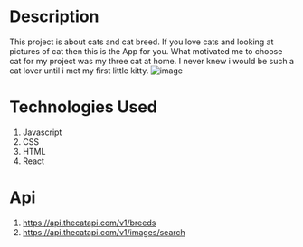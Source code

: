 # Description 
This project is about cats and cat breed. If you love cats and looking at pictures of cat then this is the App for you. What motivated me to choose cat for my project was my three cat at home. I never knew i would be such a cat lover until i met my first little kitty.
![image](file:///Users/bunmeevang/Desktop/Screen%20Shot%202021-04-11%20at%2011.55.09%20PM.png)

# Technologies Used
1. Javascript
2. CSS
3. HTML
4. React

# Api 
1. https://api.thecatapi.com/v1/breeds
2. https://api.thecatapi.com/v1/images/search
  
